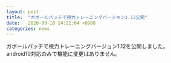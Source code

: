 ```yaml
---
layout: post
title:  "ガボールパッチで視力トレーニングバージョン1.12公開"
date:   2020-09-10 14:22:04 +0900
categories: news
---
```


ガボールパッチで視力トレーニングバージョン1.12を公開しました。  
android10対応のみで機能に変更はありません。
